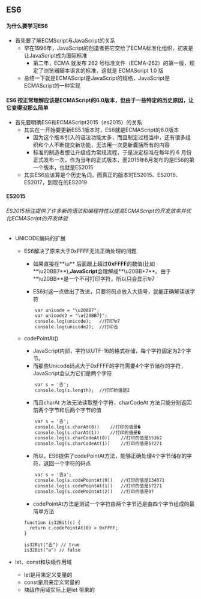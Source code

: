 

## ES6

#### 为什么要学习ES6

 + 首先要了解ECMScript与JavaScript的关系
   	- 早在1996年，JavaScript的创造者把它交给了ECMA标准化组织，初衷是让JavaScript成为国际标准
   	   	- 第二年，ECMA 就发布 262 号标准文件（ECMA-262）的第一版，规定了浏览器脚本语言的标准，这就是 ECMAScript 1.0 版
   	- 总结一下就是ECMAScript是JavaScript的规格，JavaScript是ECMAScript的一种实现

#### ES6 按正常理解应该是ECMAScript的6.0版本，但由于一些特定的历史原因，让它变得没那么简单

 + 首先要明确ES6和ECMAScript2015（es2015）的关系
   	+ 其实在一开始要更新ES5.1版本时，ES6就是ECMAScript的6.0版本
   	   	+ 因为这个版本引入的语法功能太多，而且制定过程当中，还有很多组织和个人不断提交新功能，无法用一次更新囊括所有的内容
   	   	+ 标准的制造者想让升级成为常规流程，于是决定标准在每年的 6 月份正式发布一次，作为当年的正式版本，而2015年6月发布的是ES6的第一个版本，也就是ES2015
   	+ 其实ES6应该算是个历史名词，而真正的版本时ES2015、ES2016、ES2017，到现在的ES2019

#### ES2015

###### ES2015标注提供了许多新的语法和编程特性以提高ECMAScript的开发效率并优化ECMAScript的开发体验

+ UNICODE编码的扩展

  + ES6解决了原来大于0xFFFF无法正确处理的问题

    + 如果直接在**\u** 后面跟上超过**0xFFFF**的数值(比如**\u20BB7**),**JavaScript**会理解成**\u20BB+7**。由于**\u20BB**是一个不可打印字符，所以只会显示₻7

    + ES6对这一点做出了改进，只要将码点放入大括号，就能正确解读该字符

    ```html
    	var unicode = "\u20BB7"; 
        var unicode2 = "\u{20BB7}";
        console.log(unicode);	//打印₻7	
        console.log(unicode2);	//打印𠮷
    ```
  
  + codePointAt()
  
    + JavaScript内部，字符以UTF-16的格式存储，每个字符固定为2个字节。
    + 而那些Unicode码点大于0xFFFF的字符需要4个字节储存的字符，JavaScript会认为它们是两个字符
  
    ```html
    	var s = '𠮷';
        console.log(s.length);	//打印的值是2
    ```
  
     + 而且charAt 方法无法读取整个字符，charCodeAt 方法只能分别返回前两个字节和后两个字节的值
  
    ```html
    	var s = '𠮷';
        console.log(s.charAt(0))	//打印的值是�
        console.log(s.charAt(1))	//打印的值是�
        console.log(s.charCodeAt(0))	//打印的值是55362
        console.log(s.charCodeAt(1))	//打印的值是57271
    ```
  
    + 所以，ES6提供了codePointAt方法，能够正确处理4个字节储存的字符，返回一个字符的码点
  
    ```html
    	var s = '𠮷a';
        console.log(s.codePointAt(0))	//打印的值是134071
        console.log(s.codePointAt(1))	//打印的值是57271
        console.log(s.codePointAt(2))	//打印的值是97
    ```
  
    + codePointAt方法是测试一个字符由两个字节还是由四个字节组成的最简单方法
  
    ```
    function is32Bit(c) {
      return c.codePointAt(0) > 0xFFFF;
    }
    
    is32Bit("𠮷") // true
    is32Bit("a") // false
    ```

+ let、const和块级作用域
  + let是用来定义变量的
  + const是用来定义常量的
  + 块级作用域实际上是let 带来的